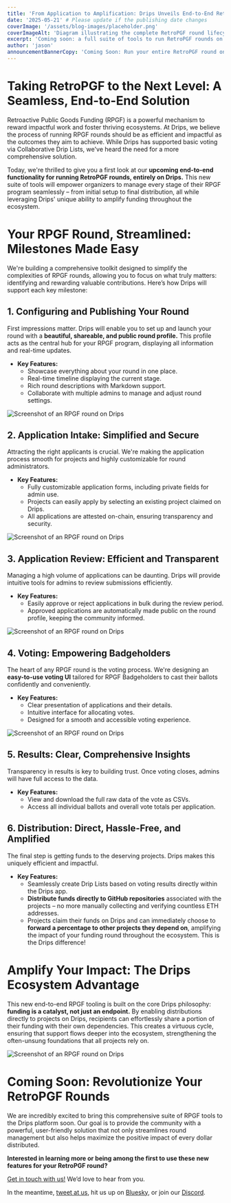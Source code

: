 ```yaml
---
title: 'From Application to Amplification: Drips Unveils End-to-End RetroPGF Rounds'
date: '2025-05-21' # Please update if the publishing date changes
coverImage: '/assets/blog-images/placeholder.png'
coverImageAlt: 'Diagram illustrating the complete RetroPGF round lifecycle managed on Drips' # Suggested placeholder
excerpt: 'Coming soon: a full suite of tools to run RetroPGF rounds on Drips, from application intake and voting to direct-to-GitHub distribution and amplified impact through Drip Lists.'
author: 'jason'
announcementBannerCopy: 'Coming Soon: Run your entire RetroPGF round on Drips, from start to finish'
---
```


# Taking RetroPGF to the Next Level: A Seamless, End-to-End Solution

Retroactive Public Goods Funding (RPGF) is a powerful mechanism to reward impactful work and foster thriving ecosystems. At Drips, we believe the process of running RPGF rounds should be as efficient and impactful as the outcomes they aim to achieve. While Drips has supported basic voting via Collaborative Drip Lists, we've heard the need for a more comprehensive solution.

Today, we're thrilled to give you a first look at our **upcoming end-to-end functionality for running RetroPGF rounds, entirely on Drips.** This new suite of tools will empower organizers to manage every stage of their RPGF program seamlessly – from initial setup to final distribution, all while leveraging Drips' unique ability to amplify funding throughout the ecosystem.

# Your RPGF Round, Streamlined: Milestones Made Easy

We're building a comprehensive toolkit designed to simplify the complexities of RPGF rounds, allowing you to focus on what truly matters: identifying and rewarding valuable contributions. Here’s how Drips will support each key milestone:

## 1. Configuring and Publishing Your Round

First impressions matter. Drips will enable you to set up and launch your round with a **beautiful, shareable, and public round profile.** This profile acts as the central hub for your RPGF program, displaying all information and real-time updates.

- **Key Features:**
  - Showcase everything about your round in one place.
  - Real-time timeline displaying the current stage.
  - Rich round descriptions with Markdown support.
  - Collaborate with multiple admins to manage and adjust round settings.

![Screenshot of an RPGF round on Drips](/assets/blog-images/rpgf/rpgf-home.png)

## 2. Application Intake: Simplified and Secure

Attracting the right applicants is crucial. We're making the application process smooth for projects and highly customizable for round administrators.

- **Key Features:**
  - Fully customizable application forms, including private fields for admin use.
  - Projects can easily apply by selecting an existing project claimed on Drips.
  - All applications are attested on-chain, ensuring transparency and security.

![Screenshot of an RPGF round on Drips](/assets/blog-images/rpgf/rpgf-application-form.png)

## 3. Application Review: Efficient and Transparent

Managing a high volume of applications can be daunting. Drips will provide intuitive tools for admins to review submissions efficiently.

- **Key Features:**
  - Easily approve or reject applications in bulk during the review period.
  - Approved applications are automatically made public on the round profile, keeping the community informed.

![Screenshot of an RPGF round on Drips](/assets/blog-images/rpgf/rpgf-applications.png)

## 4. Voting: Empowering Badgeholders

The heart of any RPGF round is the voting process. We're designing an **easy-to-use voting UI** tailored for RPGF Badgeholders to cast their ballots confidently and conveniently.

- **Key Features:**
  - Clear presentation of applications and their details.
  - Intuitive interface for allocating votes.
  - Designed for a smooth and accessible voting experience.

![Screenshot of an RPGF round on Drips](/assets/blog-images/rpgf/rpgf-voting.png)

## 5. Results: Clear, Comprehensive Insights

Transparency in results is key to building trust. Once voting closes, admins will have full access to the data.

- **Key Features:**
  - View and download the full raw data of the vote as CSVs.
  - Access all individual ballots and overall vote totals per application.

## 6. Distribution: Direct, Hassle-Free, and Amplified

The final step is getting funds to the deserving projects. Drips makes this uniquely efficient and impactful.

- **Key Features:**
  - Seamlessly create Drip Lists based on voting results directly within the Drips app.
  - **Distribute funds directly to GitHub repositories** associated with the projects – no more manually collecting and verifying countless ETH addresses.
  - Projects claim their funds on Drips and can immediately choose to **forward a percentage to other projects they depend on**, amplifying the impact of your funding round throughout the ecosystem. This is the Drips difference!

# Amplify Your Impact: The Drips Ecosystem Advantage

This new end-to-end RPGF tooling is built on the core Drips philosophy: **funding is a catalyst, not just an endpoint.** By enabling distributions directly to projects on Drips, recipients can effortlessly share a portion of their funding with their own dependencies. This creates a virtuous cycle, ensuring that support flows deeper into the ecosystem, strengthening the often-unsung foundations that all projects rely on.

![Screenshot of an RPGF round on Drips](/assets/blog-images/rpgf/rpgf-splitting-graph.png)

# Coming Soon: Revolutionize Your RetroPGF Rounds

We are incredibly excited to bring this comprehensive suite of RPGF tools to the Drips platform soon. Our goal is to provide the community with a powerful, user-friendly solution that not only streamlines round management but also helps maximize the positive impact of every dollar distributed.

**Interested in learning more or being among the first to use these new features for your RetroPGF round?**

[Get in touch with us!](https://drips-network.notion.site/1e4c52c9599781b5a0aeca3e8eb1b3e4) We’d love to hear from you.

In the meantime, [tweet at us](https://x.com/dripsnetwork), hit us up on [Bluesky](https://bsky.app/profile/drips.network), or join our [Discord](https://discord.gg/BakDKKDpHF).
